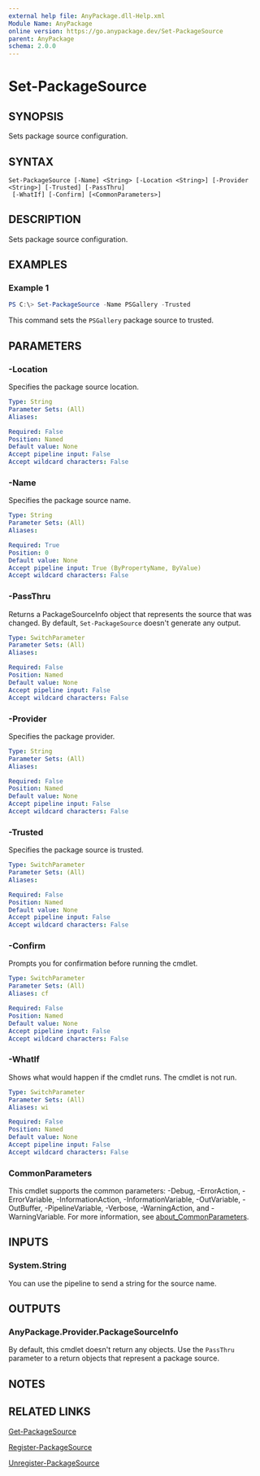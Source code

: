 ```yaml
---
external help file: AnyPackage.dll-Help.xml
Module Name: AnyPackage
online version: https://go.anypackage.dev/Set-PackageSource
parent: AnyPackage
schema: 2.0.0
---
```


# Set-PackageSource

## SYNOPSIS

Sets package source configuration.

## SYNTAX

```none
Set-PackageSource [-Name] <String> [-Location <String>] [-Provider <String>] [-Trusted] [-PassThru]
 [-WhatIf] [-Confirm] [<CommonParameters>]
```

## DESCRIPTION

Sets package source configuration.

## EXAMPLES

### Example 1

```powershell
PS C:\> Set-PackageSource -Name PSGallery -Trusted
```

This command sets the `PSGallery` package source to trusted.

## PARAMETERS

### -Location

Specifies the package source location.

```yaml
Type: String
Parameter Sets: (All)
Aliases:

Required: False
Position: Named
Default value: None
Accept pipeline input: False
Accept wildcard characters: False
```

### -Name

Specifies the package source name.

```yaml
Type: String
Parameter Sets: (All)
Aliases:

Required: True
Position: 0
Default value: None
Accept pipeline input: True (ByPropertyName, ByValue)
Accept wildcard characters: False
```

### -PassThru

Returns a PackageSourceInfo object that represents the source that was changed.
By default, `Set-PackageSource` doesn't generate any output.

```yaml
Type: SwitchParameter
Parameter Sets: (All)
Aliases:

Required: False
Position: Named
Default value: None
Accept pipeline input: False
Accept wildcard characters: False
```

### -Provider

Specifies the package provider.

```yaml
Type: String
Parameter Sets: (All)
Aliases:

Required: False
Position: Named
Default value: None
Accept pipeline input: False
Accept wildcard characters: False
```

### -Trusted

Specifies the package source is trusted.

```yaml
Type: SwitchParameter
Parameter Sets: (All)
Aliases:

Required: False
Position: Named
Default value: None
Accept pipeline input: False
Accept wildcard characters: False
```

### -Confirm

Prompts you for confirmation before running the cmdlet.

```yaml
Type: SwitchParameter
Parameter Sets: (All)
Aliases: cf

Required: False
Position: Named
Default value: None
Accept pipeline input: False
Accept wildcard characters: False
```

### -WhatIf

Shows what would happen if the cmdlet runs.
The cmdlet is not run.

```yaml
Type: SwitchParameter
Parameter Sets: (All)
Aliases: wi

Required: False
Position: Named
Default value: None
Accept pipeline input: False
Accept wildcard characters: False
```

### CommonParameters

This cmdlet supports the common parameters: -Debug, -ErrorAction, -ErrorVariable, -InformationAction, -InformationVariable, -OutVariable, -OutBuffer, -PipelineVariable, -Verbose, -WarningAction, and -WarningVariable. For more information, see [about_CommonParameters](http://go.microsoft.com/fwlink/?LinkID=113216).

## INPUTS

### System.String

You can use the pipeline to send a string for the source name.

## OUTPUTS

### AnyPackage.Provider.PackageSourceInfo

By default, this cmdlet doesn't return any objects. Use the `PassThru` parameter to a return objects that represent a package source.

## NOTES

## RELATED LINKS

[Get-PackageSource](Get-PackageSource.md)

[Register-PackageSource](Register-PackageSource.md)

[Unregister-PackageSource](Unregister-PackageSource.md)
